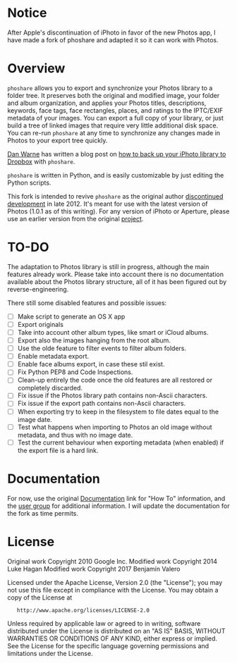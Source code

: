 # Notice

After Apple's discontinuation of iPhoto in favor of the new Photos app, I have made a fork of phoshare and adapted it so it can work with Photos.

# Overview

`phoshare` allows you to export and synchronize your Photos library to a folder tree. It preserves both the original and modified image, your folder and album organization, and applies your Photos titles, descriptions, keywords, face tags, face rectangles, places, and ratings to the IPTC/EXIF metadata of your images. You can export a full copy of your library, or just build a tree of linked images that require very little additional disk space. You can re-run `phoshare` at any time to synchronize any changes made in Photos to your export tree quickly.

[Dan Warne](http://danwarne.com/) has written a blog post on [how to back up your iPhoto library to Dropbox](http://danwarne.com/backup-iphoto-library-dropbox-resize-images-save-space-2/) with `phoshare`.

`phoshare` is written in Python, and is easily customizable by just editing the Python scripts.

This fork is intended to revive `phoshare` as the original author [discontinued development](https://groups.google.com/forum/?fromgroups=#!topic/phoshare-users/moWsMcD5SdQ) in late 2012. It's meant for use with the latest version of Photos (1.0.1 as of this writing). For any version of iPhoto or Aperture, please use an earlier version from the original [project](https://code.google.com/p/phoshare/downloads/list).

# TO-DO

The adaptation to Photos library is still in progress, although the main features already work. Please take into account there is no documentation available about the Photos library structure, all of it has been figured out by reverse-engineering.

There still some disabled features and possible issues:

- [ ] Make script to generate an OS X app
- [ ] Export originals
- [ ] Take into account other album types, like smart or iCloud albums.
- [ ] Export also the images hanging from the root album.
- [ ] Use the olde feature to filter events to filter album folders.
- [ ] Enable metadata export.
- [ ] Enable face albums export, in case these stil exist.
- [ ] Fix Python PEP8 and Code Inspections.
- [ ] Clean-up entirely the code once the old features are all restored or completely discarded.
- [ ] Fix issue if the Photos library path contains non-Ascii characters.
- [ ] Fix issue if the export path contains non-Ascii characters.
- [ ] When exporting try to keep in the filesystem to file dates equal to the image date.
- [ ] Test what happens when importing to Photos an old image without metadata, and thus with no image date.
- [ ] Test the current behaviour when exporting metadata (when enabled) if the export file is a hard link.

# Documentation

For now, use the original [Documentation](https://sites.google.com/site/phosharedoc) link for "How To" information, and the [user group](http://groups.google.com/group/phoshare-users) for additional information. I will update the documentation for the fork as time permits.

# License

Original work Copyright 2010 Google Inc.
Modified work Copyright 2014 Luke Hagan
Modified work Copyright 2017 Benjamín Valero

   Licensed under the Apache License, Version 2.0 (the "License");
   you may not use this file except in compliance with the License.
   You may obtain a copy of the License at

       http://www.apache.org/licenses/LICENSE-2.0

   Unless required by applicable law or agreed to in writing, software
   distributed under the License is distributed on an "AS IS" BASIS,
   WITHOUT WARRANTIES OR CONDITIONS OF ANY KIND, either express or implied.
   See the License for the specific language governing permissions and
   limitations under the License.
